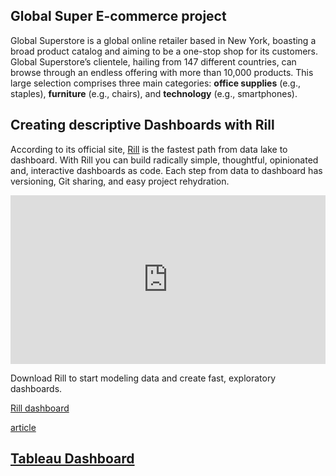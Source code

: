 ## Global Super E-commerce project

Global Superstore is a global online retailer based in New York, boasting a broad product catalog and aiming to be a one-stop shop for its customers.  Global Superstore’s clientele, hailing from 147 different countries, can browse through an endless offering with more than 10,000 products. This large selection comprises three main categories: **office supplies** (e.g., staples), **furniture**  (e.g.,  chairs), and **technology** (e.g., smartphones).

## Creating descriptive Dashboards with Rill

According to its official site, [Rill](https://www.rilldata.com/) is the fastest path from data lake to dashboard. With Rill you can build radically simple, thoughtful, opinionated and, interactive dashboards as code. Each step from data to dashboard has versioning, Git sharing, and easy project rehydration.

<p>
<div style="position: relative; padding-bottom: 53.57894736842105%; height: 0;">
<iframe src="https://www.loom.com/embed/85838ed62b46492ea48268ee1f367200?sid=87c37fe6-371e-4f40-ba7a-24b63cd68e9d" frameborder="0" webkitallowfullscreen mozallowfullscreen allowfullscreen style="position: absolute; top: 0; left: 0; width: 100%; height: 100%;">
</iframe>
</div>
</p>

Download Rill to start modeling data and create fast, exploratory dashboards.

[Rill dashboard](https://ui.rilldata.com/fvgm-spec/global_superstore/model_dashboard)



[article](https://medium.com/data-engineer-things/unlocking-data-insights-with-rill-a-comprehensive-guide-to-streamlined-data-analytics-41d83e06966d)

## [Tableau Dashboard]()
